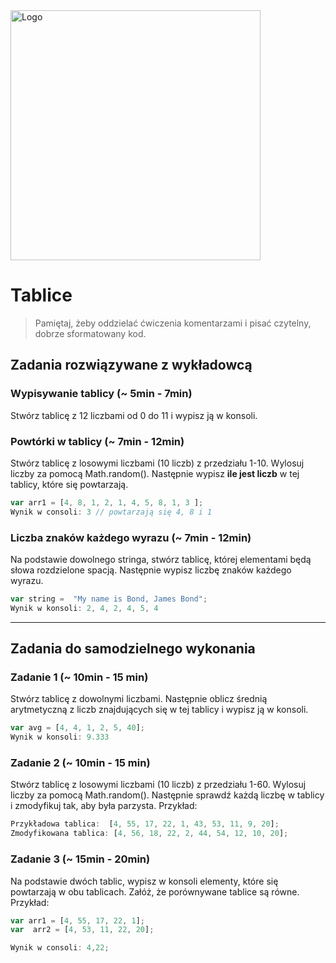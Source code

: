 <img alt="Logo" src="http://coderslab.pl/svg/logo-coderslab.svg" width="400">

#  Tablice

> Pamiętaj, żeby oddzielać ćwiczenia komentarzami i pisać czytelny, dobrze sformatowany kod.

## Zadania rozwiązywane z wykładowcą

### Wypisywanie tablicy (~ 5min - 7min)

Stwórz tablicę z 12 liczbami od 0 do 11 i wypisz ją w konsoli.

### Powtórki w tablicy (~ 7min - 12min)

Stwórz tablicę z losowymi liczbami (10 liczb) z przedziału 1-10. Wylosuj liczby za pomocą Math.random(). Następnie wypisz **ile jest liczb** w tej tablicy, które się powtarzają.

```JavaScript
var arr1 = [4, 8, 1, 2, 1, 4, 5, 8, 1, 3 ];
Wynik w consoli: 3 // powtarzają się 4, 8 i 1
```

### Liczba znaków każdego wyrazu (~ 7min - 12min)
Na podstawie dowolnego stringa, stwórz tablicę, której elementami będą słowa rozdzielone spacją. Następnie wypisz liczbę znaków każdego wyrazu.

```JavaScript
var string =  "My name is Bond, James Bond";
Wynik w konsoli: 2, 4, 2, 4, 5, 4
```

-------------------------------------------------------------------------------

## Zadania do samodzielnego wykonania

### Zadanie 1 (~ 10min - 15 min)
Stwórz tablicę z dowolnymi liczbami. Następnie oblicz średnią arytmetyczną z liczb znajdujących się w tej tablicy i wypisz ją w konsoli.

```JavaScript
var avg = [4, 4, 1, 2, 5, 40];
Wynik w konsoli: 9.333
```

### Zadanie 2 (~ 10min - 15 min)

Stwórz tablicę z losowymi liczbami (10 liczb) z przedziału 1-60. Wylosuj liczby za pomocą Math.random(). Następnie sprawdź każdą liczbę w tablicy i zmodyfikuj tak, aby była parzysta. Przykład:

```JavaScript
Przykładowa tablica:  [4, 55, 17, 22, 1, 43, 53, 11, 9, 20];
Zmodyfikowana tablica: [4, 56, 18, 22, 2, 44, 54, 12, 10, 20];
```

### Zadanie 3 (~ 15min - 20min)

Na podstawie dwóch  tablic, wypisz w konsoli elementy, które się powtarzają w obu tablicach.
Załóż, że porównywane tablice są równe.
Przykład:

 ```JavaScript
 var arr1 = [4, 55, 17, 22, 1];
var  arr2 = [4, 53, 11, 22, 20];

Wynik w consoli: 4,22;
```
